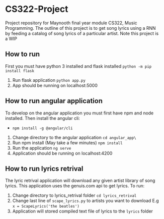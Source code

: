# CS322-Project
Project repository for Maynooth final year module CS322, Music Programming. The outline of this project is to get song lyrics using a RNN by feeding a catalog of song lyrics of a particular artist. Note this project is a WIP 


## How to run
First you must have python 3 installed and flask installed ```python -m pip install flask```

  1. Run flask application ```python app.py```
  2. App should be running on localhost:5000

## How to run angular application
To develop on the angular application you must first have npm and node installed. Then install the angular cli: 
  - ```npm install -g @angular/cli```

  1. Change directory to the angular application ```cd angular_app\```
  2. Run npm install (May take a few minutes) ```npm install```
  3. Run the application ```ng serve```
  4. Application should be running on localhost:4200

## How to run lyrics retrival
The lyric retrival application will download any given artist library of song lyrics. This application uses the genuis.com api to get lyrics. To run:
  1. Change directory to lyrics_retrival folder ```cd lyrics_retrival```
  2. Change last line of ```scape_lyrics.py``` to artists you want to download 
  E.g  ```x = ScapeLyrics('the beatles')```
  3. Application will stored compiled text file of lyrics to the ```lyrics``` folder
